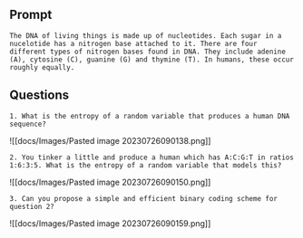 ## Prompt

```
The DNA of living things is made up of nucleotides. Each sugar in a nucelotide has a nitrogen base attached to it. There are four different types of nitrogen bases found in DNA. They include adenine (A), cytosine (C), guanine (G) and thymine (T). In humans, these occur roughly equally.
```

## Questions

```
1. What is the entropy of a random variable that produces a human DNA sequence?
```

![[docs/Images/Pasted image 20230726090138.png]]

```
2. You tinker a little and produce a human which has A:C:G:T in ratios 1:6:3:5. What is the entropy of a random variable that models this?
```

![[docs/Images/Pasted image 20230726090150.png]]

```
3. Can you propose a simple and efficient binary coding scheme for question 2?
```

![[docs/Images/Pasted image 20230726090159.png]]